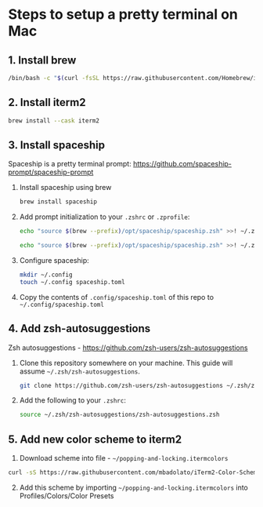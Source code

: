 # Steps to setup a pretty terminal on Mac

## 1. Install brew
```sh
/bin/bash -c "$(curl -fsSL https://raw.githubusercontent.com/Homebrew/install/HEAD/install.sh)"
```

## 2. Install iterm2

```sh
brew install --cask iterm2
```

## 3. Install spaceship
Spaceship is a pretty terminal prompt: https://github.com/spaceship-prompt/spaceship-prompt

1. Install spaceship using brew

    ```sh
    brew install spaceship
    ```

2. Add prompt initialization to your `.zshrc` or `.zprofile`:

    ```sh
    echo "source $(brew --prefix)/opt/spaceship/spaceship.zsh" >>! ~/.zshrc
    ```
    
    ```sh
    echo "source $(brew --prefix)/opt/spaceship/spaceship.zsh" >>! ~/.zprofile
    ```

3. Configure spaceship:

    ```sh
    mkdir ~/.config
    touch ~/.config spaceship.toml
    ```

4. Copy the contents of `.config/spaceship.toml` of this repo to `~/.config/spaceship.toml`

## 4. Add zsh-autosuggestions
Zsh autosuggestions - https://github.com/zsh-users/zsh-autosuggestions

1. Clone this repository somewhere on your machine. This guide will assume `~/.zsh/zsh-autosuggestions`.

    ```sh
    git clone https://github.com/zsh-users/zsh-autosuggestions ~/.zsh/zsh-autosuggestions
    ```

2. Add the following to your `.zshrc`:

    ```sh
    source ~/.zsh/zsh-autosuggestions/zsh-autosuggestions.zsh
    ```

## 5. Add new color scheme to iterm2

1. Download scheme into file - `~/popping-and-locking.itermcolors`

```sh
curl -sS https://raw.githubusercontent.com/mbadolato/iTerm2-Color-Schemes/master/schemes/Popping%20and%20Locking.itermcolors > ~/popping-and-locking.itermcolors
```

2. Add this scheme by importing `~/popping-and-locking.itermcolors` into Profiles/Colors/Color Presets
